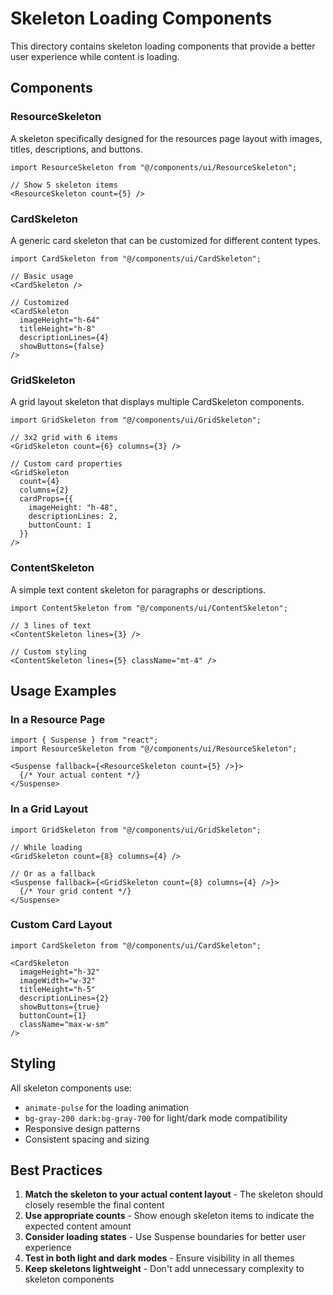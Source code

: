 # Skeleton Loading Components

This directory contains skeleton loading components that provide a better user experience while content is loading.

## Components

### ResourceSkeleton
A skeleton specifically designed for the resources page layout with images, titles, descriptions, and buttons.

```tsx
import ResourceSkeleton from "@/components/ui/ResourceSkeleton";

// Show 5 skeleton items
<ResourceSkeleton count={5} />
```

### CardSkeleton
A generic card skeleton that can be customized for different content types.

```tsx
import CardSkeleton from "@/components/ui/CardSkeleton";

// Basic usage
<CardSkeleton />

// Customized
<CardSkeleton 
  imageHeight="h-64"
  titleHeight="h-8"
  descriptionLines={4}
  showButtons={false}
/>
```

### GridSkeleton
A grid layout skeleton that displays multiple CardSkeleton components.

```tsx
import GridSkeleton from "@/components/ui/GridSkeleton";

// 3x2 grid with 6 items
<GridSkeleton count={6} columns={3} />

// Custom card properties
<GridSkeleton 
  count={4} 
  columns={2}
  cardProps={{
    imageHeight: "h-48",
    descriptionLines: 2,
    buttonCount: 1
  }}
/>
```

### ContentSkeleton
A simple text content skeleton for paragraphs or descriptions.

```tsx
import ContentSkeleton from "@/components/ui/ContentSkeleton";

// 3 lines of text
<ContentSkeleton lines={3} />

// Custom styling
<ContentSkeleton lines={5} className="mt-4" />
```

## Usage Examples

### In a Resource Page
```tsx
import { Suspense } from "react";
import ResourceSkeleton from "@/components/ui/ResourceSkeleton";

<Suspense fallback={<ResourceSkeleton count={5} />}>
  {/* Your actual content */}
</Suspense>
```

### In a Grid Layout
```tsx
import GridSkeleton from "@/components/ui/GridSkeleton";

// While loading
<GridSkeleton count={8} columns={4} />

// Or as a fallback
<Suspense fallback={<GridSkeleton count={8} columns={4} />}>
  {/* Your grid content */}
</Suspense>
```

### Custom Card Layout
```tsx
import CardSkeleton from "@/components/ui/CardSkeleton";

<CardSkeleton 
  imageHeight="h-32"
  imageWidth="w-32"
  titleHeight="h-5"
  descriptionLines={2}
  showButtons={true}
  buttonCount={1}
  className="max-w-sm"
/>
```

## Styling

All skeleton components use:
- `animate-pulse` for the loading animation
- `bg-gray-200 dark:bg-gray-700` for light/dark mode compatibility
- Responsive design patterns
- Consistent spacing and sizing

## Best Practices

1. **Match the skeleton to your actual content layout** - The skeleton should closely resemble the final content
2. **Use appropriate counts** - Show enough skeleton items to indicate the expected content amount
3. **Consider loading states** - Use Suspense boundaries for better user experience
4. **Test in both light and dark modes** - Ensure visibility in all themes
5. **Keep skeletons lightweight** - Don't add unnecessary complexity to skeleton components

